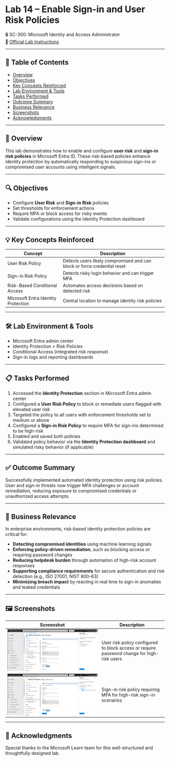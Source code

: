 # Lab 14 – Enable Sign-in and User Risk Policies  
🔒 SC-300: Microsoft Identity and Access Administrator  
📄 [Official Lab Instructions](https://microsoftlearning.github.io/SC-300-Identity-and-Access-Administrator/Instructions/Labs/Lab_14_EnableSignRiskPolicy.html)

---

## 📑 Table of Contents  
- [Overview](#-overview)  
- [Objectives](#-objectives)  
- [Key Concepts Reinforced](#-key-concepts-reinforced)  
- [Lab Environment & Tools](#-lab-environment--tools)  
- [Tasks Performed](#-tasks-performed)  
- [Outcome Summary](#-outcome-summary)  
- [Business Relevance](#-business-relevance)  
- [Screenshots](#-screenshots)  
- [Acknowledgments](#-acknowledgments)  

---

## 🧭 Overview  
This lab demonstrates how to enable and configure **user risk** and **sign-in risk policies** in Microsoft Entra ID. These risk-based policies enhance identity protection by automatically responding to suspicious sign-ins or compromised user accounts using intelligent signals.

---

## 🔍 Objectives  
- Configure **User Risk** and **Sign-in Risk** policies  
- Set thresholds for enforcement actions  
- Require MFA or block access for risky events  
- Validate configurations using the Identity Protection dashboard

---

## 💡 Key Concepts Reinforced

| Concept | Description |
|--------|-------------|
| User Risk Policy | Detects users likely compromised and can block or force credential reset |
| Sign-in Risk Policy | Detects risky login behavior and can trigger MFA |
| Risk-Based Conditional Access | Automates access decisions based on detected risk |
| Microsoft Entra Identity Protection | Central location to manage identity risk policies |

---

## 🛠️ Lab Environment & Tools  
- Microsoft Entra admin center  
- Identity Protection > Risk Policies  
- Conditional Access (integrated risk response)  
- Sign-in logs and reporting dashboards  

---

## 📋 Tasks Performed  
1. Accessed the **Identity Protection** section in Microsoft Entra admin center  
2. Configured a **User Risk Policy** to block or remediate users flagged with elevated user risk  
3. Targeted the policy to all users with enforcement thresholds set to medium or above  
4. Configured a **Sign-in Risk Policy** to require MFA for sign-ins determined to be high-risk  
5. Enabled and saved both policies  
6. Validated policy behavior via the **Identity Protection dashboard** and simulated risky behavior (if applicable)

---

## ✅ Outcome Summary  
Successfully implemented automated identity protection using risk policies. User and sign-in threats now trigger MFA challenges or account remediation, reducing exposure to compromised credentials or unauthorized access attempts.

---

## 💼 Business Relevance  
In enterprise environments, risk-based identity protection policies are critical for:

- **Detecting compromised identities** using machine learning signals  
- **Enforcing policy-driven remediation**, such as blocking access or requiring password changes  
- **Reducing helpdesk burden** through automation of high-risk account responses  
- **Supporting compliance requirements** for secure authentication and risk detection (e.g., ISO 27001, NIST 800-63)  
- **Minimizing breach impact** by reacting in real time to sign-in anomalies and leaked credentials

---

## 🖼️ Screenshots  

| Screenshot | Description |
|-----------|-------------|
| ![User Risk Policy Configuration](https://github.com/miadco/SC-300-Identity-and-Access-Labs/blob/main/14%20-%20Enable%20sign%20in%20and%20user%20risk%20policies/screenshots/user-risk-policy-configuration.png?raw=true) | User risk policy configured to block access or require password change for high-risk users |
| ![Sign-in Risk Policy Enforcement](https://github.com/miadco/SC-300-Identity-and-Access-Labs/blob/main/14%20-%20Enable%20sign%20in%20and%20user%20risk%20policies/screenshots/sign-in-risk-policy-mfa-enforcement.png?raw=true) | Sign-in risk policy requiring MFA for high-risk sign-in scenarios |

---

## 🙏 Acknowledgments  
Special thanks to the Microsoft Learn team for this well-structured and thoughtfully designed lab.  
